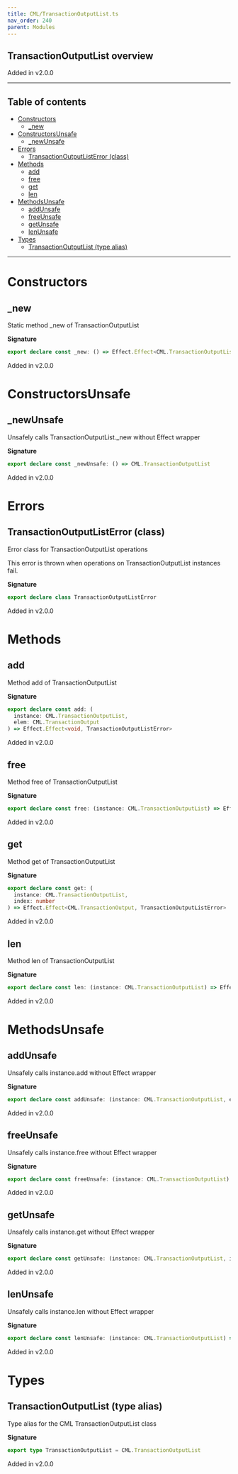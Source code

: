 ```yaml
---
title: CML/TransactionOutputList.ts
nav_order: 240
parent: Modules
---
```


## TransactionOutputList overview

Added in v2.0.0

---

<h2 class="text-delta">Table of contents</h2>

- [Constructors](#constructors)
  - [\_new](#_new)
- [ConstructorsUnsafe](#constructorsunsafe)
  - [\_newUnsafe](#_newunsafe)
- [Errors](#errors)
  - [TransactionOutputListError (class)](#transactionoutputlisterror-class)
- [Methods](#methods)
  - [add](#add)
  - [free](#free)
  - [get](#get)
  - [len](#len)
- [MethodsUnsafe](#methodsunsafe)
  - [addUnsafe](#addunsafe)
  - [freeUnsafe](#freeunsafe)
  - [getUnsafe](#getunsafe)
  - [lenUnsafe](#lenunsafe)
- [Types](#types)
  - [TransactionOutputList (type alias)](#transactionoutputlist-type-alias)

---

# Constructors

## \_new

Static method \_new of TransactionOutputList

**Signature**

```ts
export declare const _new: () => Effect.Effect<CML.TransactionOutputList, TransactionOutputListError>
```

Added in v2.0.0

# ConstructorsUnsafe

## \_newUnsafe

Unsafely calls TransactionOutputList.\_new without Effect wrapper

**Signature**

```ts
export declare const _newUnsafe: () => CML.TransactionOutputList
```

Added in v2.0.0

# Errors

## TransactionOutputListError (class)

Error class for TransactionOutputList operations

This error is thrown when operations on TransactionOutputList instances fail.

**Signature**

```ts
export declare class TransactionOutputListError
```

Added in v2.0.0

# Methods

## add

Method add of TransactionOutputList

**Signature**

```ts
export declare const add: (
  instance: CML.TransactionOutputList,
  elem: CML.TransactionOutput
) => Effect.Effect<void, TransactionOutputListError>
```

Added in v2.0.0

## free

Method free of TransactionOutputList

**Signature**

```ts
export declare const free: (instance: CML.TransactionOutputList) => Effect.Effect<void, TransactionOutputListError>
```

Added in v2.0.0

## get

Method get of TransactionOutputList

**Signature**

```ts
export declare const get: (
  instance: CML.TransactionOutputList,
  index: number
) => Effect.Effect<CML.TransactionOutput, TransactionOutputListError>
```

Added in v2.0.0

## len

Method len of TransactionOutputList

**Signature**

```ts
export declare const len: (instance: CML.TransactionOutputList) => Effect.Effect<number, TransactionOutputListError>
```

Added in v2.0.0

# MethodsUnsafe

## addUnsafe

Unsafely calls instance.add without Effect wrapper

**Signature**

```ts
export declare const addUnsafe: (instance: CML.TransactionOutputList, elem: CML.TransactionOutput) => void
```

Added in v2.0.0

## freeUnsafe

Unsafely calls instance.free without Effect wrapper

**Signature**

```ts
export declare const freeUnsafe: (instance: CML.TransactionOutputList) => void
```

Added in v2.0.0

## getUnsafe

Unsafely calls instance.get without Effect wrapper

**Signature**

```ts
export declare const getUnsafe: (instance: CML.TransactionOutputList, index: number) => CML.TransactionOutput
```

Added in v2.0.0

## lenUnsafe

Unsafely calls instance.len without Effect wrapper

**Signature**

```ts
export declare const lenUnsafe: (instance: CML.TransactionOutputList) => number
```

Added in v2.0.0

# Types

## TransactionOutputList (type alias)

Type alias for the CML TransactionOutputList class

**Signature**

```ts
export type TransactionOutputList = CML.TransactionOutputList
```

Added in v2.0.0
